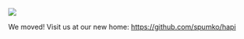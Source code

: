 <img src="https://raw.github.com/spumko/hapi/master/images/hapi.png" />

We moved! Visit us at our new home: https://github.com/spumko/hapi
